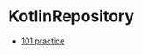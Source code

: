 # KotlinRepository

* [101 practice](https://github.com/Fdslk/KotlinRepository/tree/main/KotlinCodePractice)
